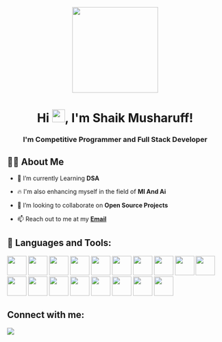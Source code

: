   <div align="center">
 <img src=https://media.giphy.com/media/du3J3cXyzhj75IOgvA/giphy.gif width="200"/>
  </div>

<h1 align="center">Hi <img src="https://raw.githubusercontent.com/MartinHeinz/MartinHeinz/master/wave.gif" width="30px" height="30px">, I'm Shaik Musharuff!
<h3 align="center">I'm Competitive Programmer and  Full Stack Developer  </h3>

 ## 🙋‍♂️ About Me


- 🌱 I’m currently Learning **DSA**
 
- 🔥 I'm also enhancing myself in the field of **Ml And Ai**

- 👯 I’m looking to collaborate on **Open Source Projects**
 
- 📫 Reach out to me at my **<a href="mailto:musharuffshaik@gmail.com">Email</a>**
 
## 🚀 Languages and Tools:

<p align="left"> 
   <img src="https://img.icons8.com/color/96/000000/javascript.png" width=45 height=45></img>
<!--    <img src="https://img.icons8.com/color/96/000000/typescript.png" width=45 height=45></img> -->
   <img src="https://img.icons8.com/color/96/000000/c-plus-plus-logo.png" width=45 height=45></img>
   <img src="https://img.icons8.com/plasticine/100/000000/bash.png" width=45 height=45></img>
   <img src="https://img.icons8.com/color/96/000000/css3.png" width=45 height=45></img>
   <img src="https://img.icons8.com/color/96/000000/c-programming.png" width=45 height=45></img>
   <img src="https://img.icons8.com/color/96/000000/html-5.png" width=45 height=45></img>
<!--    <img src="https://img.icons8.com/color/96/000000/golang.png" width=45 height=45></img> -->
   <img src="https://img.icons8.com/plasticine/100/000000/react.png" width=45 height=45></img>
   <img src="https://upload.wikimedia.org/wikipedia/commons/thumb/d/d5/Tailwind_CSS_Logo.svg/2048px-Tailwind_CSS_Logo.svg.png" width=45 height=45></img>
<!--    <img src="https://img.icons8.com/color/96/000000/firebase.png" width=45 height=45></img> -->
   <img src="https://img.icons8.com/color/96/000000/nodejs.png" width=45 height=45></img>
<!--    <img src="https://camo.githubusercontent.com/6686b9ef0e21e13c9e7c846340303765c0f36e40a0490bcad453ea9d0d433ea0/68747470733a2f2f7777772e6d656d656e746f746563682e696e2f6173736574732f696d616765732f69636f6e732f657870726573732e706e67" width=45 height=45></img> -->
<!--    <img src="https://cdn.worldvectorlogo.com/logos/fastapi.svg" width=45 height=45></img> -->
   <img src="https://img.icons8.com/color/96/000000/mysql-logo.png" width=45 height=45></img>
<!--    <img src="https://img.icons8.com/color/96/000000/postgreesql.png" width=45 height=45></img> -->
   <img src="https://img.icons8.com/color/96/000000/mongodb.png" width=45 height=45></img>
<!--    <img src="https://img.icons8.com/color/96/000000/opencv.png" width=45 height=45></img> -->
<!--    <img src="https://img.icons8.com/fluency/96/000000/docker.png" width=45 height=45></img> -->
<!--    <img src="https://img.icons8.com/color/96/000000/kubernetes.png" width=45 height=45></img> -->
<!--    <img src="https://img.icons8.com/color/96/000000/jenkins.png" width=45 height=45></img> -->
<!--    <img src="https://img.icons8.com/color/96/000000/google-cloud.png" width=45 height=45></img> -->
   <img src="https://www.vectorlogo.zone/logos/netlify/netlify-icon.svg" width=45 height=45></img>
   <img src="https://img.icons8.com/color/96/000000/git.png" width=45 height=45></img>
   <img src="https://img.icons8.com/color/96/000000/linux--v1.png" width=45 height=45></img>
   <img src="https://img.icons8.com/color/96/000000/latex.png" width=45 height=45></img>
   <img src="https://www.vectorlogo.zone/logos/getpostman/getpostman-icon.svg" width=45 height=45></img>
<!--    <img src="https://img.icons8.com/color/96/000000/ubuntu--v1.png" width=45 height=45></img> -->
<!--    <img src="https://img.icons8.com/doodle/96/000000/canva.png" width=45 height=45></img> -->
   <img src="https://img.icons8.com/color/96/000000/markdown.png" width=45 height=45></img>
   <img src="https://avatars.githubusercontent.com/u/44036562?s=280&v=4" width=45 height=45></img>
</p>
 

## Connect with me:
<p align="left">
<a href = "https://www.linkedin.com/in/musharuff-shaik-b45ba7298/"><img src="https://img.icons8.com/fluent/48/000000/linkedin.png"/></a>
<!-- <a href = "https://twitter.com/sagar180304"><img src="https://img.icons8.com/fluent/48/000000/twitter.png"/></a> -->
</p>
